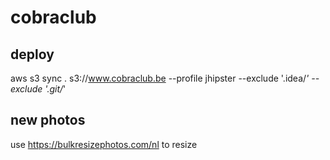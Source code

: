 # cobraclub

## deploy
aws s3 sync . s3://www.cobraclub.be --profile jhipster --exclude '.idea/*'  --exclude '.git/*'

## new photos
use https://bulkresizephotos.com/nl to resize